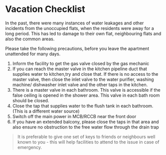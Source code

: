 
# Vacation Checklist

In the past, there were many instances of water leakages and other incidents from the unoccupied flats, when the residents were away for a long period. This has led to damage to their own flat,  neighbouring flats and also the common areas. 

Please take the following precautions, before you leave the apartment unattended for many days.

1. Inform the facility to get the gas valve closed by the gas mechanic
2. If you can reach the master valve in the kitchen pipeline duct that supplies water to kitchen,try and close that. If there is no access to the master valve, then close the inlet valve to the water purifier, washing machine/ dishwasher inlet valve and the other taps in the kitchen.
3. There is a master valve in each bathroom. This valve is accessible if the false ceiling is opened in the shower area. This valve in each bath room should be closed.
4. Close the tap that supplies water to the flush tank in each bathroom. (This is a different water source)
5. Switch off the main power in MCB/RCCB near the front door
6. If you have an extended balcony, please close the taps in that area and also ensure no obstruction to the free water flow through the drain trap

> It is preferable to give one set of keys to friends or neighbours well known to you - this will help facilities to attend to the issue in case of emergency. 
